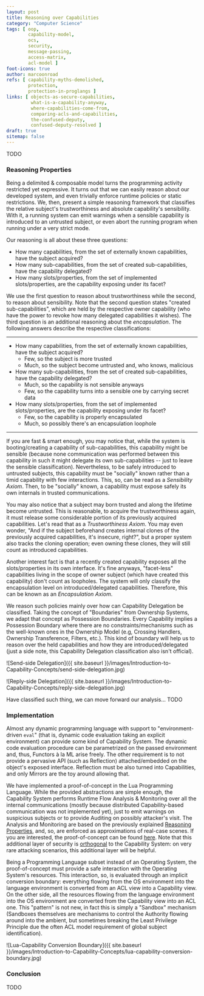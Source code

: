 ```yaml
---
layout: post
title: Reasoning over Capabilities
category: "Computer Science"
tags: [ oop,
        capability-model,
        ocs,
        security,
        message-passing,
        access-matrix,
        acl-model ]
foot-icons: true
author: marcoonroad
refs: [ capability-myths-demolished,
        protection,
        protection-in-proglangs ]
links: [ objects-as-secure-capabilities,
         what-is-a-capability-anyway,
         where-capabilities-come-from,
         comparing-acls-and-capabilities, 
         the-confused-deputy,
         confused-deputy-resolved ]
draft: true
sitemap: false
---
```


TODO

<a name="reasoning-properties"> </a>
### Reasoning Properties

Being a delimited & composable model turns the programming activity restricted yet expressive. It turns out that we can easily
reason about our developed system, and even trivially enforce runtime policies or static restrictions. We, then, present a simple
reasoning framework that classifies the relative subject's trustworthiness and absolute capability's sensibility. With it, a
running system can emit warnings when a sensible capability is introduced to an untrusted subject, or even abort the running program
when running under a very strict mode.

Our reasoning is all about these three questions:
* How many capabilities, from the set of externally known capabilities, have the subject acquired?
* How many sub-capabilities, from the set of created sub-capabilities, have the capability delegated?
* How many slots/properties, from the set of implemented slots/properties, are the capability exposing under its facet?

We use the first question to reason about trustworthiness while the second, to reason about sensibility. Note that the second
question states "created sub-capabilities", which are held by the respective owner capability (who have the power to revoke how
many delegated capabilities it wishes). The third question is an additional reasoning about the _encapsulation_. The following
answers describe the respective classifications:

---

* How many capabilities, from the set of externally known capabilities, have the subject acquired?
  + Few, so the subject is more trusted
  + Much, so the subject become untrusted and, who knows, malicious
* How many sub-capabilities, from the set of created sub-capabilities, have the capability delegated?
  + Much, so the capability is not sensible anyways
  + Few, so the capability turns into a sensible one by carrying secret data
* How many slots/properties, from the set of implemented slots/properties, are the capability exposing under its facet?
  + Few, so the capability is properly encapsulated
  + Much, so possibly there's an encapsulation loophole

---

If you are fast & smart enough, you may notice that, while the system is booting/creating a capability of sub-capabilities,
this capability might be sensible (because none communication was performed between this capability in such it might delegate
its own sub-capabilities -- just to leave the sensible classification). Nevertheless, to be safely introduced to untrusted
subjects, this capability must be "socially" known rather than a timid capability with few interactions. This, so, can be read
as a _Sensibility Axiom_. Then, to be "socially" known, a capability must expose safely its own internals in trusted communications.

You may also notice that a subject may born trusted and along the lifetime become untrusted. This is reasonable, to acquire the
trustworthiness again, it must release some considerable portion of its previously acquired capabilities. Let's read that as
a _Trustworthiness Axiom_. You may even wonder,
"And if the subject beforehand creates internal clones of the previously acquired capabilities, it's insecure, right?",
but a proper system also tracks the cloning operation; even owning these clones, they will still count as introduced capabilities.

Another interest fact is that a recently created capability exposes all the slots/properties in its own interface. It's fine anyways,
"facet-less" capabilities living in the scope of owner subject (which have created this capability) don't count as loopholes. The
system will only classify the encapsulation level on introduced/delegated capabilities. Therefore, this can be known as an
_Encapsulation Axiom_.

We reason such policies mainly over how can Capability Delegation be classified. Taking the concept of "Boundaries" from Ownership Systems,
we adapt that concept as Possession Boundaries. Every Capability implies a Possession Boundary where there are no constraints/mechanisms
such as the well-known ones in the Ownership Model (e.g, Crossing Handlers, Ownership Transference, Filters, etc.). This kind of boundary
will help us to reason over the held capabilities and how they are introduced/delegated (just a side note, this Capability Delegation
classification also isn't official).

![Send-side Delegation]({{ site.baseurl }}/images/Introduction-to-Capability-Concepts/send-side-delegation.jpg)

![Reply-side Delegation]({{ site.baseurl }}/images/Introduction-to-Capability-Concepts/reply-side-delegation.jpg)

Have classified such thing, we can move forward our analysis... TODO

<a name="implementation"></a>
### Implementation

Almost any dynamic programming language with support to "environment-driven `eval`" (that is, dynamic code evaluation taking an explicit
environment) can provide some kind of Capability System. The dynamic code evaluation procedure can be parametrized on the passed
environment and, thus, Functors à la ML arise freely. The other requirement is to not provide a pervasive API (such as Reflection)
attached/embedded on the object's exposed interface. Reflection must be also turned into Capabilities, and only Mirrors are the toy
around allowing that.

We have implemented a proof-of-concept in the Lua Programming Language. While the provided abstractions are simple enough, the Capability
System performs Runtime Flow Analysis & Monitoring over all the internal communications (mostly because distributed Capability-based communication
was not implemented yet), just to emit warnings on suspicious subjects or to provide Auditing on possibly attacker's visit. The Analysis and Monitoring are
based on the previously explained [Reasoning Properties](#reasoning-properties), and, so, are enforced as approximations of real-case scenes.
If you are interested, the proof-of-concept can be found [here](http://github.com/marcoonroad/lua-capability). Note that this additional layer
of security is <u>orthogonal</u> to the Capability System: on very rare attacking scenarios, this additional layer will be helpful.

Being a Programming Language subset instead of an Operating System, the proof-of-concept must provide a safe interaction with the Operating
System's resources. This interaction, so, is evaluated through an implicit conversion boundary: everything flowing from the OS environment into
the language environment is converted from an ACL view into a Capability view. On the other side, all the resources flowing from the language
environment
into the OS environment are converted from the Capability view into an ACL one. This "pattern" is not new, in fact this is simply a "Sandbox" mechanism
(Sandboxes themselves are mechanisms to control the Authority flowing around into the ambient, but sometimes breaking the Least Privilege Principle
due the often ACL model requirement of global subject identification).

![Lua-Capability Conversion Boundary]({{ site.baseurl }}/images/Introduction-to-Capability-Concepts/lua-capability-conversion-boundary.jpg)

<a name="conclusion"> </a>
### Conclusion

TODO
